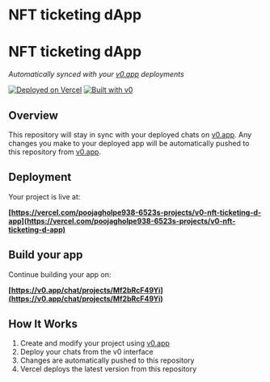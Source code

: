 # NFT ticketing dApp
# NFT ticketing dApp

*Automatically synced with your [v0.app](https://v0.app) deployments*

[![Deployed on Vercel](https://img.shields.io/badge/Deployed%20on-Vercel-black?style=for-the-badge&logo=vercel)](https://vercel.com/poojagholpe938-6523s-projects/v0-nft-ticketing-d-app)
[![Built with v0](https://img.shields.io/badge/Built%20with-v0.app-black?style=for-the-badge)](https://v0.app/chat/projects/Mf2bRcF49Yi)

## Overview

This repository will stay in sync with your deployed chats on [v0.app](https://v0.app).
Any changes you make to your deployed app will be automatically pushed to this repository from [v0.app](https://v0.app).

## Deployment

Your project is live at:

**[https://vercel.com/poojagholpe938-6523s-projects/v0-nft-ticketing-d-app](https://vercel.com/poojagholpe938-6523s-projects/v0-nft-ticketing-d-app)**

## Build your app

Continue building your app on:

**[https://v0.app/chat/projects/Mf2bRcF49Yi](https://v0.app/chat/projects/Mf2bRcF49Yi)**

## How It Works

1. Create and modify your project using [v0.app](https://v0.app)
2. Deploy your chats from the v0 interface
3. Changes are automatically pushed to this repository
4. Vercel deploys the latest version from this repository

